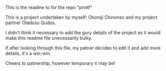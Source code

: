 This is the readme to for the repo "printf"

This is a project undertaken by myself: Okoroji Chinonso and my project partner Oladosu Qudus.

I didn't think it necessary to add the gury details of the project as it would make this readme file unecessarily bulky.

If after looking through this file, my patner decides to edit it and add more details, it's a win-win.

Cheers to patnership, however temporary it may be! 
